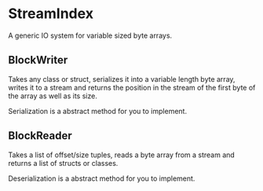 # StreamIndex<T>

A generic IO system for variable sized byte arrays.

## BlockWriter

Takes any class or struct, serializes it into a variable length byte array, writes it to a stream and returns the position in the stream of the first byte of the array as well as its size. 
  
Serialization is a abstract method for you to implement.

## BlockReader

Takes a list of offset/size tuples, reads a byte array from a stream and returns a list of structs or classes.
  
Deserialization is a abstract method for you to implement.